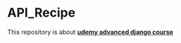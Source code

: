 # API_Recipe
This repository is about <a href="https://www.udemy.com/course/django-python-advanced/"><strong>udemy advanced django course</strong></a>
